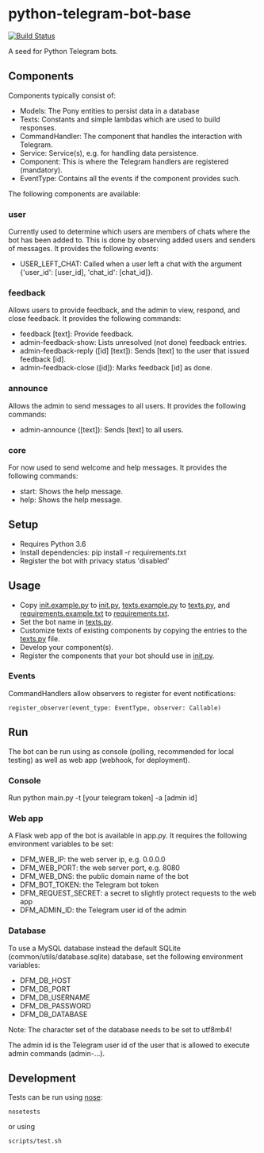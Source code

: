 python-telegram-bot-base
========================

[![Build Status](https://travis-ci.org/jbinder/python-telegram-bot-base.svg?branch=master)](https://travis-ci.org/jbinder/python-telegram-bot-base)

A seed for Python Telegram bots.


Components
----------

Components typically consist of:
* Models: The Pony entities to persist data in a database
* Texts: Constants and simple lambdas which are used to build responses.
* CommandHandler: The component that handles the interaction with Telegram.
* Service: Service(s), e.g. for handling data persistence.
* Component: This is where the Telegram handlers are registered (mandatory).
* EventType: Contains all the events if the component provides such.

The following components are available:

### user

Currently used to determine which users are members of chats where the bot has been added to.
This is done by observing added users and senders of messages.
It provides the following events:
* USER_LEFT_CHAT: Called when a user left a chat with the argument {'user_id': [user_id], 'chat_id': [chat_id]}.

### feedback

Allows users to provide feedback, and the admin to view, respond, and close feedback.
It provides the following commands:
* feedback [text]: Provide feedback.
* admin-feedback-show: Lists unresolved (not done) feedback entries.
* admin-feedback-reply ([id] [text]): Sends [text] to the user that issued feedback [id].
* admin-feedback-close ([id]): Marks feedback [id] as done.

### announce

Allows the admin to send messages to all users. It provides the following commands:
* admin-announce ([text]): Sends [text] to all users.

### core

For now used to send welcome and help messages. It provides the following commands:
* start: Shows the help message.
* help: Shows the help message.


Setup
-----

* Requires Python 3.6
* Install dependencies: pip install -r requirements.txt
* Register the bot with privacy status 'disabled'


Usage
-----

* Copy [init.example.py](../init.example.py) to [init.py](../init.py), [texts.example.py](../texts.example.py) to [texts.py](../texts.py), and [requirements.example.txt](../requirements.example.txt) to [requirements.txt](../requirements.txt).
* Set the bot name in [texts.py](../texts.py).
* Customize texts of existing components by copying the entries to the [texts.py](../texts.py) file.
* Develop your component(s).
* Register the components that your bot should use in [init.py](../init.py).

### Events

CommandHandlers allow observers to register for event notifications:

    register_observer(event_type: EventType, observer: Callable)


Run
---

The bot can be run using as console (polling, recommended for local testing)
as well as web app (webhook, for deployment).

### Console

Run python main.py -t [your telegram token] -a [admin id]

### Web app

A Flask web app of the bot is available in app.py. It requires the following environment variables to be set:
* DFM_WEB_IP: the web server ip, e.g. 0.0.0.0
* DFM_WEB_PORT: the web server port, e.g. 8080
* DFM_WEB_DNS: the public domain name of the bot
* DFM_BOT_TOKEN: the Telegram bot token
* DFM_REQUEST_SECRET: a secret to slightly protect requests to the web app
* DFM_ADMIN_ID: the Telegram user id of the admin

### Database

To use a MySQL database instead the default SQLite (common/utils/database.sqlite) database, set the following environment variables:
* DFM_DB_HOST
* DFM_DB_PORT
* DFM_DB_USERNAME
* DFM_DB_PASSWORD
* DFM_DB_DATABASE

Note: The character set of the database needs to be set to utf8mb4!

The admin id is the Telegram user id of the user that is allowed to execute admin commands (admin-...).


Development
-----------

Tests can be run using [nose](https://nose.readthedocs.io):

    nosetests 

or using

    scripts/test.sh
